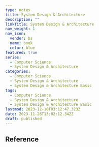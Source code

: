 ```yaml
---
type: notes
title: System Design & Architecture
description: ""
linkTitle: System Design & Architecture
nav_weight: 1
nav_icon:
  vendor: bs
  name: book
  color: blue
featured: true
series:
  - Computer Science
  - System Design & Architecture
categories:
  - Computer Science
  - System Design & Architecture
  - System Design & Architecture Basic
tags:
  - Computer Science
  - System Design & Architecture
  - System Design & Architecture Basic
lastmod: 2023-12-10T03:12:47.323Z
date: 2023-11-26T13:02:12.342Z
draft: published
---
```


## Reference
